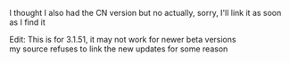 I thought I also had the CN version but no actually, sorry, I'll link it as soon as I find it  

Edit: This is for 3.1.51, it may not work for newer beta versions  
my source refuses to link the new updates for some reason  
